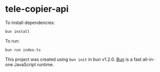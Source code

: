 # tele-copier-api

To install dependencies:

```bash
bun install
```

To run:

```bash
bun run index.ts
```

This project was created using `bun init` in bun v1.2.0. [Bun](https://bun.sh) is a fast all-in-one JavaScript runtime.
